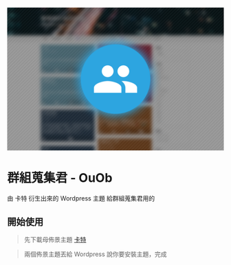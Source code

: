 ![](https://github.com/gnehs/Carter-Group/blob/master/screenshot.png?raw=true)
# 群組蒐集君 - OuOb
由 卡特 衍生出來的 Wordpress 主題 給群組蒐集君用的

## 開始使用
> 先下載母佈景主題 [卡特](https://github.com/gnehs/Carter) 

> 兩個佈景主題丟給 Wordpress 說你要安裝主題，完成
